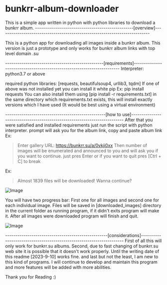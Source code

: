 # bunkrr-album-downloader
This is a simple app written in python with python libraries to download a bunkrr album.
-------------------------------------------------[overview]---------------------------------------------------------------------------

This is a python app for downloading all images inside a bunkrr album.
This version is just a prototype and only works for bunkrr album links with top level domain .su

-------------------------------------------------[requirements]-----------------------------------------------------------------------
Interpreter: python3.7 or above

required python libraries:
              [requests, beautifulsoup4, urllib3, tqdm]
              If one of above was not installed yet you can install it white pip
              Ex: pip install requests
              You can also install them using [pip install -r requirements.txt] in the same directory which requirements.txt exists,
               this will install exactly versions which I have used (It would be best using a virtual environment)

--------------------------------------------------[how to use]--------------------------------------------------------------------------
After that you were satisfied and installed requirements just run the script with python interpreter.
prompt will ask you for the album link, copy and paste album link
Ex:
> Enter gallery URL: https://bunkrr.su/a/0vkji0xx
Then number of images will be enumerated and announced to you and will ask you if you want to continue.
just pres Enter or if you want to quit pres [Ctrl + C] to break

Ex:
> Almost 1839 files will be downloaded!
> Wanna continue?


![Image](https://user-images.githubusercontent.com/60540316/266840008-dfa6d23f-468e-447f-951c-da4ca6947282.png)

You will have two progress bar:
First one for all images and second one for each individual image.
Files will be saved in [downloaded_images] directory in the current folder as running program, if it didn't exits program will make it.
After all images were downloaded program will finish and quit.



![Image](https://user-images.githubusercontent.com/60540316/266841006-5924726e-f8c2-4069-953c-ed9e46410eb8.png)


---------------------------------------------------[considerations]---------------------------------------------------------------------
First of all this will only work for bunkrr.su albums.
Second, due to fast changing of bunkrr.su web site it is possible that it doesn't work properly.
Until the writing date of this readme [2023-9-10] works fine.
and last but not the least, I am new to this kind of programs. I will continue to develop and maintain this program and more features will be added with more abilities.

Thank you for Reading :)

